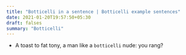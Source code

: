 ```yaml
---
title: "Botticelli in a sentence | Botticelli example sentences"
date: 2021-01-20T19:57:50+05:30
draft: falses
summary: "Botticelli"
---
```

- A toast to fat tony, a man like a `botticelli` nude: you rang?
                 
